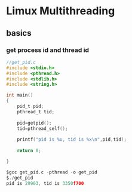 # Limux Multithreading

## basics

### get process id and thread id

```C
//get_pid.c
#include <stdio.h>
#include <pthread.h>
#include <stdlib.h>
#include <string.h>

int main()
{
	pid_t pid;
	pthread_t tid;
	
	pid=getpid();
	tid=pthread_self();
	
	printf("pid is %u, tid is %x\n",pid,tid);
	
	return 0;

}

$gcc get_pid.c -pthread -o get_pid
$./get_pid
pid is 29903, tid is 3350f700
```

